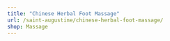 ```yaml
---
title: "Chinese Herbal Foot Massage"
url: /saint-augustine/chinese-herbal-foot-massage/
shop: Massage
---
```

